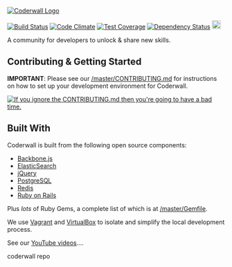 <a href="http://www.coderwall.com/">![Coderwall Logo](app/assets/images/premium-team-description/logo.png)</a>

[![Build Status](http://img.shields.io/travis/assemblymade/coderwall.svg)](https://travis-ci.org/assemblymade/coderwall)
[![Code Climate](http://img.shields.io/codeclimate/github/assemblymade/coderwall.svg)](https://codeclimate.com/github/assemblymade/coderwall)
[![Test Coverage](http://img.shields.io/codeclimate/coverage/github/assemblymade/coderwall.svg)](https://codeclimate.com/github/assemblymade/coderwall)
[![Dependency Status](http://img.shields.io/gemnasium/assemblymade/coderwall.svg)](https://gemnasium.com/assemblymade/coderwall)
<a href="https://assembly.com/coderwall/bounties?utm_campaign=assemblage&utm_source=coderwall&utm_medium=repo_badge"><img src="http://badger.asm.co/coderwall/badges/tasks.svg" height="20px" alt="Open Tasks" /></a>

A community for developers to unlock & share new skills.

## Contributing & Getting Started

**IMPORTANT**: Please see our [/master/CONTRIBUTING.md](https://github.com/assemblymade/coderwall/blob/master/CONTRIBUTING.md) for instructions on how to set up your development environment for Coderwall.

[![If you ignore the CONTRIBUTING.md then you're going to have a bad time.](https://d8izdk6bl4gbi.cloudfront.net/https://d1015h9unskp4y.cloudfront.net/attachments/ea8fd905-5069-4377-abbb-9013db3f4507/CONTRIBUTING.jpg)](https://github.com/assemblymade/coderwall/blob/master/CONTRIBUTING.md)

## Built With

Coderwall is built from the following open source components:

- [Backbone.js](https://github.com/jashkenas/backbone)
- [ElasticSearch](http://www.elasticsearch.org/)
- [jQuery](http://jquery.com/)
- [PostgreSQL](http://www.postgresql.org/)
- [Redis](http://redis.io/)
- [Ruby on Rails](https://github.com/rails/rails)

Plus *lots* of Ruby Gems, a complete list of which is at [/master/Gemfile](https://github.com/assemblymade/coderwall/blob/master/Gemfile).

We use [Vagrant](http://www.vagrantup.com/) and [VirtualBox](https://www.virtualbox.org/) to isolate and simplify the local development process.

See our [YouTube videos](https://www.youtube.com/playlist?list=PLhlPwpqjsgvXK4n8FJBbj7KkvuOw8h3FO)....

coderwall repo
